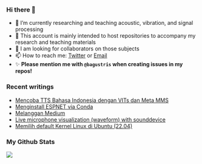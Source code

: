 ### Hi there 👋
<!-- **bagustris/bagustris** is a ✨ _special_ ✨ repository because its `README.md` (this file) appears on your GitHub profile. -->
- 🔭 I’m currently researching and teaching acoustic, vibration, and signal processing
- 💬 This account is mainly intended to host repositories to accompany my research and teaching materials
- 👯 I am looking for collaborators on those subjects 
- 📫 How to reach me: [Twitter](https://twitter.com/btatmaja) or [Email](mailto:bagus@ep.its.ac.id)
-  ✨ **Please mention me with `@bagustris` when creating issues in my repos!**

### Recent writings
<!-- BLOG-POST-LIST:START -->
- [Mencoba TTS Bahasa Indonesia dengan VITs dan Meta MMS](https://bagustris.blogspot.com/2023/08/mencoba-tts-bahasa-indonesia-dengan.html)
- [Menginstall ESPNET via Conda](https://bagustris.blogspot.com/2023/08/menginstall-espnet-via-conda.html)
- [Melanggan Medium](https://bagustris.blogspot.com/2023/08/melanggan-medium.html)
- [Live microphone visualization &lpar;waveform&rpar; with sounddevice](https://bagustris.blogspot.com/2023/07/live-microphone-visualization-waveform.html)
- [Memilih default Kernel Linux di Ubuntu &lpar;22.04&rpar;](https://bagustris.blogspot.com/2023/07/memilih-default-kernel-linux-di-ubuntu.html)
<!-- BLOG-POST-LIST:END -->

### My Github Stats
[![](https://github-readme-stats-sigma-five.vercel.app/api?username=bagustris&theme=onedark&hide_title=true&hide_border=true)](https://github.com/bagustris)

<!-- - 🤔 I’m looking for help with ... 
- 💬 Ask me about ...
- 😄 Pronouns: ...
- ⚡ Fun fact: ... 
- 🌱 I’m currently also learning and teaching on those subjects 🔭 -->

<!--
I am currently learning, teaching, and researching ~speech~ sound processing. Below are my repositories; most of them were made to accompany my research papers. Feel free to open issues and make pull requests. I will be happy if you wanna collaborate with me, in all areas. Reach me by email or Twitter.
-->
